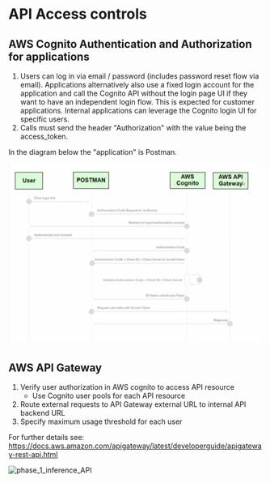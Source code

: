 # API Access controls

## AWS Cognito Authentication and Authorization for applications

1. Users can log in via email / password (includes password reset flow via email). Applications alternatively also use a fixed login account for the application and call the Cognito API without the login page UI if they want to have an independent login flow. This is expected for customer applications. Internal applications can leverage the Cognito login UI for specific users.
2. Calls must send the header "Authorization" with the value being the access_token.

In the diagram below the "application" is Postman.

![OAuth2.0](../diagrams/OAuth2_flow.png)

## AWS API Gateway 

1. Verify user authorization in AWS cognito to access API resource
    * Use Cognito user pools for each API resource
2. Route external requests to API Gateway external URL to internal API backend URL
3. Specify maximum usage threshold for each user

For further details see: https://docs.aws.amazon.com/apigateway/latest/developerguide/apigateway-rest-api.html

![phase_1_inference_API](../diagrams/inference-api-whiteboard-2024-01-22_phase1.png)


